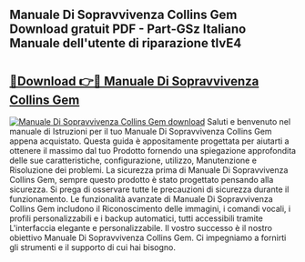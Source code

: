 ## Manuale Di Sopravvivenza Collins Gem Download gratuit PDF - Part-GSz Italiano Manuale dell'utente di riparazione tlvE4

# <h2><a href="http://dfgvux2.blite.top/?on=Manuale+Di+Sopravvivenza+Collins+Gem">🔗Download 👉🔴 Manuale Di Sopravvivenza Collins Gem</a></h2>

[![Manuale Di Sopravvivenza Collins Gem download](https://i.imgur.com/lujVjoI.png)](http://dfgvux2.blite.top/?on=Manuale+Di+Sopravvivenza+Collins+Gem)
Saluti e benvenuto nel manuale di Istruzioni per il tuo Manuale Di Sopravvivenza Collins Gem appena acquistato. Questa guida è appositamente progettata per aiutarti a ottenere il massimo dal tuo Prodotto fornendo una spiegazione approfondita delle sue caratteristiche, configurazione, utilizzo, Manutenzione e Risoluzione dei problemi. La sicurezza prima di Manuale Di Sopravvivenza Collins Gem, sempre questo prodotto è stato progettato pensando alla sicurezza. Si prega di osservare tutte le precauzioni di sicurezza durante il funzionamento. Le funzionalità avanzate di Manuale Di Sopravvivenza Collins Gem includono il Riconoscimento delle immagini, i comandi vocali, i profili personalizzabili e i backup automatici, tutti accessibili tramite L'interfaccia elegante e personalizzabile. Il vostro successo è il nostro obiettivo Manuale Di Sopravvivenza Collins Gem. Ci impegniamo a fornirti gli strumenti e il supporto di cui hai bisogno.
